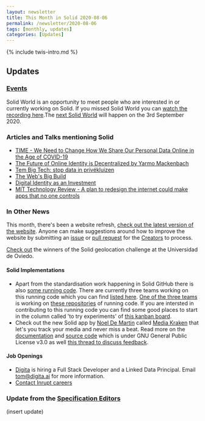```yaml
---
layout: newsletter
title: This Month in Solid 2020-08-06
permalink: /newsletter/2020-08-06
tags: [monthly, updates]
categories: [Updates]
---
```

{% include twis-intro.md %}

## Updates

### [Events](https://solidproject.org/events)

Solid World is an opportunity to meet people who are interested in or currently working on Solid. If you missed Solid World you can [watch the recording here]().The [next Solid World](https://www.eventbrite.com/e/solid-world-tickets-115477011851?aff=erelexpmlt) will happen on the 3rd September 2020. 

### Articles and Talks mentioning Solid

* [TIME - We Need to Change How We Share Our Personal Data Online in the Age of COVID-19](https://time.com/5867314/we-need-to-change-how-we-share-our-personal-data-online-in-the-age-of-covid-19/)
* [The Future of Online Identity is Decentralized by Yarmo Mackenbach](https://yarmo.eu/post/future-online-identity-decentralized)
* [Tem Big Tech: stop data in privékluizen](https://www.nrc.nl/nieuws/2020/07/28/tem-big-tech-stop-data-in-prive-kluizen-a4007191)
* [The Web's Big Build](https://websbigbuild.org)
* [Digital Identity as an Investment](https://medium.com/digital-diplomacy/digital-identity-as-an-investment-d6c2ef21431d)
* [MIT Technology Review - A plan to redesign the internet could make apps that no one controls](https://www.technologyreview.com/2020/07/01/1004725/redesign-internet-apps-no-one-controls-data-privacy-innovation-cloud/)

### In Other News

This month, there's been a website refresh, [check out the latest version of the website](https://solidproject.org). Anyone can make suggestions around how to improve the website by submitting an [issue](https://github.com/solid/solidproject.org/issues) or [pull request](https://github.com/solid/solidproject.org/pulls) for the [Creators](https://github.com/solid/process/blob/master/creators.md) to process. 

[Check out](https://www.linkedin.com/posts/empathyco_solidworld-activity-6685892403682979840-usNj) the winners of the Solid geolocation challenge at the Universidad de Oviedo. 

#### Solid Implementations

* Apart from the standardisation work happening in Solid GitHub there is also [some running code](https://github.com/search?q=topic%3Arunning-code+fork%3Atrue+org%3Asolid&type=Repositories). There are currently three teams working on this running code which you can find [listed here](https://github.com/orgs/solid/teams/running-code). [One of the three teams](https://github.com/orgs/solid/teams/other) is working on [these repositories](https://github.com/orgs/solid/teams/other/repositories) of running code. If you are intersted in contributing to this running code you can find some good places to start in the column called 'to try experiments' of [this kanban board](https://github.com/solid/mashlib/projects/1). 
* Check out the new Solid app by [Noel De Martin](https://noeldemartin.com) called [Media Kraken](https://noeldemartin.github.io/media-kraken/) that let's you track your media and never miss a beat. Read more on the [documentation](https://github.com/NoelDeMartin/media-kraken/tree/main/docs) and [source code](https://github.com/NoelDeMartin/media-kraken) which is under GNU General Public License v3.0 as well [this thread to discuss feedback](https://forum.solidproject.org/t/media-kraken-keep-track-of-your-media-in-your-pod/3333).

#### Job Openings
* [Digita](https://www.digita.ai/careers) is hiring a Full Stack Developer and a Linked Data Principal. Email tom@digita.ai for more information.
* [Contact Inrupt careers](https://inrupt.com/careers) 

### Update from the [Specification Editors](https://github.com/solid/process/blob/master/editors.md)

(insert update)
